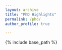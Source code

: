 ```yaml
---
layout: archive
title: "PhD Highlights"
permalink: /phd/
author_profile: true

---
```


{% include base_path %}